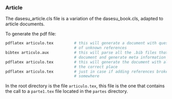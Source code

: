 ### Article

The dasesu_article.cls file is a variation of the dasesu_book.cls, adapted to article documents.


To generate the pdf file:
```sh
pdflatex articulo.tex         # this will generate a document with question marks in place
                              # of unknown references
bibtex articulo.aux           # this will parse all the .bib files that were included in the
                              # document and generate meta information regarding references
pdflatex articulo.tex         # this will generate the document with all the references in
                              # the correct place 
pdflatex articulo.tex         # just in case if adding references broke page numbering
                              # somewhere
```

In the root directory is the file `articulo.tex`, this file is the one that
contains the call to a `parte1.tex` file located in the `partes` directory.

